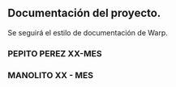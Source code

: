 ## Documentación del proyecto.

Se seguirá el estilo de documentación de Warp.

### PEPITO PEREZ XX-MES

### MANOLITO XX - MES
